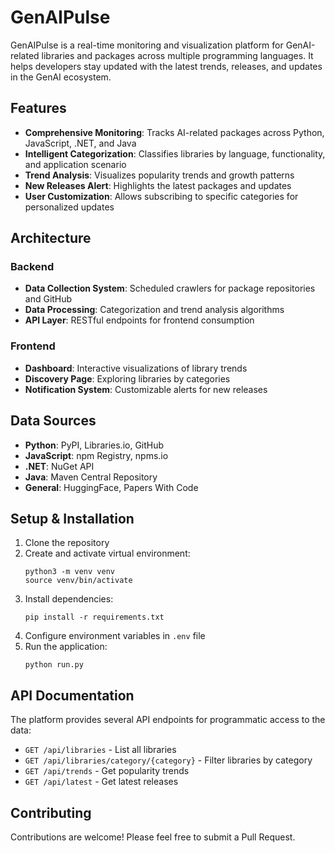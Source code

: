 # GenAIPulse

GenAIPulse is a real-time monitoring and visualization platform for GenAI-related libraries and packages across multiple programming languages. It helps developers stay updated with the latest trends, releases, and updates in the GenAI ecosystem.

## Features

- **Comprehensive Monitoring**: Tracks AI-related packages across Python, JavaScript, .NET, and Java
- **Intelligent Categorization**: Classifies libraries by language, functionality, and application scenario
- **Trend Analysis**: Visualizes popularity trends and growth patterns
- **New Releases Alert**: Highlights the latest packages and updates
- **User Customization**: Allows subscribing to specific categories for personalized updates

## Architecture

### Backend

- **Data Collection System**: Scheduled crawlers for package repositories and GitHub
- **Data Processing**: Categorization and trend analysis algorithms
- **API Layer**: RESTful endpoints for frontend consumption

### Frontend

- **Dashboard**: Interactive visualizations of library trends
- **Discovery Page**: Exploring libraries by categories
- **Notification System**: Customizable alerts for new releases

## Data Sources

- **Python**: PyPI, Libraries.io, GitHub
- **JavaScript**: npm Registry, npms.io
- **.NET**: NuGet API
- **Java**: Maven Central Repository
- **General**: HuggingFace, Papers With Code

## Setup & Installation

1. Clone the repository
2. Create and activate virtual environment:
   ```
   python3 -m venv venv
   source venv/bin/activate
   ```
3. Install dependencies:
   ```
   pip install -r requirements.txt
   ```
4. Configure environment variables in `.env` file
5. Run the application:
   ```
   python run.py
   ```

## API Documentation

The platform provides several API endpoints for programmatic access to the data:

- `GET /api/libraries` - List all libraries
- `GET /api/libraries/category/{category}` - Filter libraries by category
- `GET /api/trends` - Get popularity trends
- `GET /api/latest` - Get latest releases

## Contributing

Contributions are welcome! Please feel free to submit a Pull Request. 